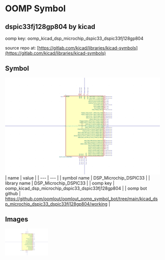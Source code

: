 # OOMP Symbol  
## dspic33fj128gp804  by kicad  
  
oomp key: oomp_kicad_dsp_microchip_dspic33_dspic33fj128gp804  
  
source repo at: [https://gitlab.com/kicad/libraries/kicad-symbols](https://gitlab.com/kicad/libraries/kicad-symbols)  
## Symbol  
  
[![working.png](working_600.png)](working.png)  
| name | value | 
| --- | --- | 
| symbol name | DSP_Microchip_DSPIC33 | 
| library name | DSP_Microchip_DSPIC33 | 
| oomp key | oomp_kicad_dsp_microchip_dspic33_dspic33fj128gp804 | 
| oomp bot github | https://github.com/oomlout/oomlout_oomp_symbol_bot/tree/main/kicad_dsp_microchip_dspic33_dspic33fj128gp804/working | 
## Images  
  
[![working.png](working_140.png)](working.png)  
